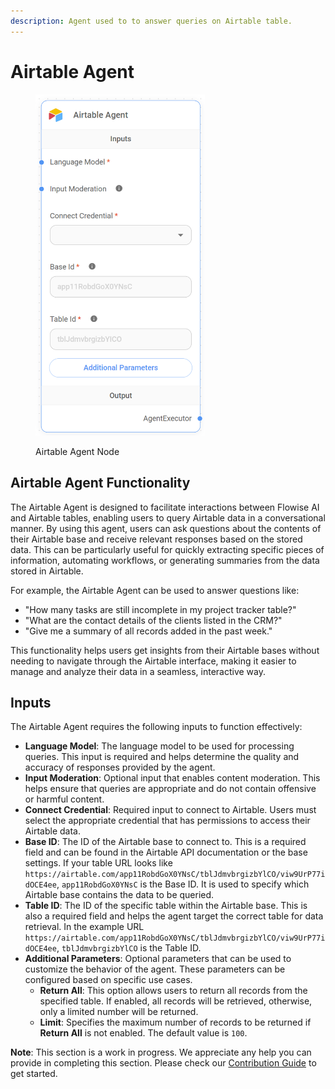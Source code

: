 ```yaml
---
description: Agent used to to answer queries on Airtable table.
---
```


# Airtable Agent

<figure><img src="../../../.gitbook/assets/image_airtable.png" alt="" width="271"><figcaption><p>Airtable Agent Node</p></figcaption></figure>

## Airtable Agent Functionality

The Airtable Agent is designed to facilitate interactions between Flowise AI and Airtable tables, enabling users to query Airtable data in a conversational manner. By using this agent, users can ask questions about the contents of their Airtable base and receive relevant responses based on the stored data. This can be particularly useful for quickly extracting specific pieces of information, automating workflows, or generating summaries from the data stored in Airtable.

For example, the Airtable Agent can be used to answer questions like:

* "How many tasks are still incomplete in my project tracker table?"
* "What are the contact details of the clients listed in the CRM?"
* "Give me a summary of all records added in the past week."

This functionality helps users get insights from their Airtable bases without needing to navigate through the Airtable interface, making it easier to manage and analyze their data in a seamless, interactive way.

## Inputs

The Airtable Agent requires the following inputs to function effectively:

* **Language Model**: The language model to be used for processing queries. This input is required and helps determine the quality and accuracy of responses provided by the agent.
* **Input Moderation**: Optional input that enables content moderation. This helps ensure that queries are appropriate and do not contain offensive or harmful content.
* **Connect Credential**: Required input to connect to Airtable. Users must select the appropriate credential that has permissions to access their Airtable data.
* **Base ID**: The ID of the Airtable base to connect to. This is a required field and can be found in the Airtable API documentation or the base settings. If your table URL looks like `https://airtable.com/app11RobdGoX0YNsC/tblJdmvbrgizbYlCO/viw9UrP77idOCE4ee`, `app11RobdGoX0YNsC` is the Base ID. It is used to specify which Airtable base contains the data to be queried.
* **Table ID**: The ID of the specific table within the Airtable base. This is also a required field and helps the agent target the correct table for data retrieval. In the example URL `https://airtable.com/app11RobdGoX0YNsC/tblJdmvbrgizbYlCO/viw9UrP77idOCE4ee`, `tblJdmvbrgizbYlCO` is the Table ID.
* **Additional Parameters**: Optional parameters that can be used to customize the behavior of the agent. These parameters can be configured based on specific use cases.
  * **Return All**: This option allows users to return all records from the specified table. If enabled, all records will be retrieved, otherwise, only a limited number will be returned.
  * **Limit**: Specifies the maximum number of records to be returned if **Return All** is not enabled. The default value is `100`.

**Note**: This section is a work in progress. We appreciate any help you can provide in completing this section. Please check our [Contribution Guide](../../../contributing/) to get started.
